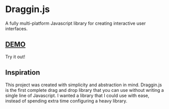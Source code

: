 # Draggin.js
A fully multi-platform Javascript library for creating interactive user interfaces.
## [DEMO](https://draggin.surge.sh)
Try it out!
## Inspiration
This project was created with simplicity and abstraction in mind. Draggin.js is the first complete drag and drop library that you can use without writing a single line of Javascript. I wanted a library that I could use with ease, instead of spending extra time configuring a heavy library.
